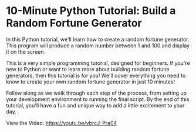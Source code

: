 # 10-Minute Python Tutorial: Build a Random Fortune Generator
In this Python tutorial, we'll learn how to create a random fortune generator. This program will produce a random number between 1 and 100 and display it on the screen.

This is a very simple programming tutorial, designed for beginners. If you're new to Python or want to learn more about building random fortune generators, then this tutorial is for you! We'll cover everything you need to know to create your own random fortune generator in just 10 minutes!

Follow along as we walk through each step of the process, from setting up your development environment to running the final script. By the end of this tutorial, you'll have a fun and unique way to add a little excitement to your day. 

View the Video: https://youtu.be/vbrcJ-Pra04